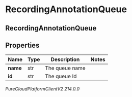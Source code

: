 # RecordingAnnotationQueue

## RecordingAnnotationQueue

## Properties

|Name | Type | Description | Notes|
|------------ | ------------- | ------------- | -------------|
| **name** | str | The queue name | |
| **id** | str | The queue Id | |



_PureCloudPlatformClientV2 214.0.0_
